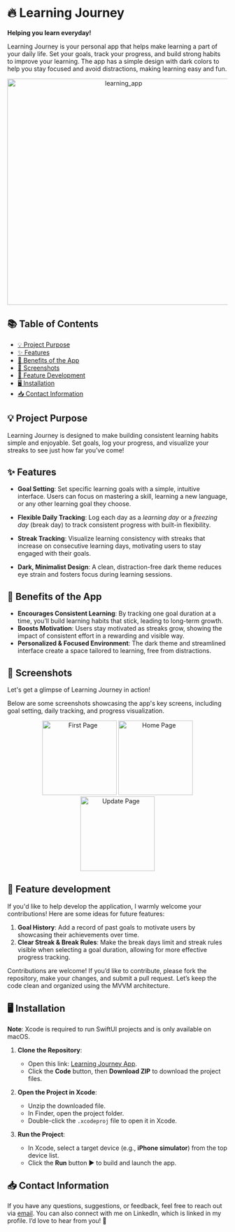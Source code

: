 # 🔥 Learning Journey
**Helping you learn everyday!**

Learning Journey is your personal app that helps make learning a part of your daily life. Set your goals, track your progress, and build strong habits to improve your learning. The app has a simple design with dark colors to help you stay focused and avoid distractions, making learning easy and fun.
<div align="center">
  <img width="516" alt="learning_app" src="https://github.com/user-attachments/assets/1c86b4b5-2038-417e-9063-c19c90649e7f">
</div>

## 📚 Table of Contents

- [💡 Project Purpose](#-project-purpose)
- [✨ Features](#-features)
- [🌟 Benefits of the App](#-benefits-of-the-app)
- [📸 Screenshots](#-screenshots)
- [🚀 Feature Development](#-feature-development)
- [🖥️ Installation](#installation)
- [📥 Contact Information](#-contact-information)

## 💡 Project Purpose

Learning Journey is designed to make building consistent learning habits simple and enjoyable. Set goals, log your progress, and visualize your streaks to see just how far you’ve come!

## ✨ Features

- **Goal Setting**: Set specific learning goals with a simple, intuitive interface. Users can focus on mastering a skill, learning a new language, or any other learning goal they choose.

- **Flexible Daily Tracking**: Log each day as a *learning day* or a *freezing day* (break day) to track consistent progress with built-in flexibility.
  
- **Streak Tracking**: Visualize learning consistency with streaks that increase on consecutive learning days, motivating users to stay engaged with their goals.
  
- **Dark, Minimalist Design**: A clean, distraction-free dark theme reduces eye strain and fosters focus during learning sessions.
  
## 🌟 Benefits of the App

- **Encourages Consistent Learning**: By tracking one goal duration at a time, you’ll build learning habits that stick, leading to long-term growth.
- **Boosts Motivation**: Users stay motivated as streaks grow, showing the impact of consistent effort in a rewarding and visible way.
- **Personalized & Focused Environment**: The dark theme and streamlined interface create a space tailored to learning, free from distractions.

## 📸 Screenshots

Let's get a glimpse of Learning Journey in action!

Below are some screenshots showcasing the app's key screens, including goal setting, daily tracking, and progress visualization.

<div align="center">
  <img src="https://github.com/user-attachments/assets/e88b47e7-e603-4cd6-b656-0e5852e155c8" alt="First Page" width="170"/>
  <img src="https://github.com/user-attachments/assets/1248a08b-02cc-42c4-8be5-0ff2dc363893" alt="Home Page" width="170"/>
  <img src="https://github.com/user-attachments/assets/ce72c197-61fd-4ed1-aea5-b1baf07d1113" alt="Update Page" width="170"/>
</div>

## 🚀 Feature development

If you'd like to help develop the application, I warmly welcome your contributions! Here are some ideas for future features:
1. **Goal History**: Add a record of past goals to motivate users by showcasing their achievements over time.
2. **Clear Streak & Break Rules**: Make the break days limit and streak rules visible when selecting a goal duration, allowing for more effective progress tracking.

Contributions are welcome! If you’d like to contribute, please fork the repository, make your changes, and submit a pull request. Let’s keep the code clean and organized using the MVVM architecture.

## 🖥️ Installation

**Note**: Xcode is required to run SwiftUI projects and is only available on macOS.

1. **Clone the Repository**:
   - Open this link: [Learning Journey App](https://github.com/ghadahalhagbani/Learning-Journey-App).
   - Click the **Code** button, then **Download ZIP** to download the project files.

2. **Open the Project in Xcode**:
   - Unzip the downloaded file.
   - In Finder, open the project folder.
   - Double-click the `.xcodeproj` file to open it in Xcode.

3. **Run the Project**:
   - In Xcode, select a target device (e.g., **iPhone simulator**) from the top device list.
   - Click the **Run** button ▶️ to build and launch the app.

## 📥 Contact Information

If you have any questions, suggestions, or feedback, feel free to reach out via [email](mailto:ghadah.alhagbani1@gmail.com). You can also connect with me on LinkedIn, which is linked in my profile. I’d love to hear from you! 📧
